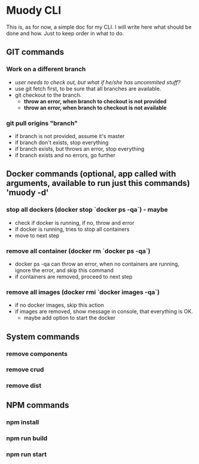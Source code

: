# Muody CLI

This is, as for now, a simple doc for my CLI. I will write here what should be done and how. Just to keep order in what to do.

## GIT commands

### Work on a different branch

-   _user needs to check out, but what if he/she has uncommited stuff?_
-   use git fetch first, to be sure that all branches are available.
-   git checkout to the branch.
    -   **throw an error, when branch to checkout is not provided**
    -   **throw an error, when branch to checkout is not available**

### git pull origins "branch"

-   if branch is not provided, assume it's master
-   if branch don't exists, stop everything
-   if branch exists, but throws an error, stop everything
-   if branch exists and no errors, go further

## Docker commands (optional, app called with arguments, available to run just this commands) 'muody -d'

### stop all dockers (docker stop \`docker ps -qa\`) - maybe

-   check if docker is running, if no, throw and error
-   if docker is running, tries to stop all containers
-   move to next step

### remove all container (docker rm \`docker ps -qa\`)

-   docker ps -qa can throw an error, when no containers are running, ignore the error, and skip this command
-   if containers are removed, proceed to next step

### remove all images (docker rmi \`docker images -qa\`)

-   if no docker images, skip this action
-   if images are removed, show message in console, that everything is OK.
    -   maybe add option to start the docker

## System commands

### remove components

### remove crud

### remove dist

## NPM commands

### npm install

### npm run build

### npm run start
